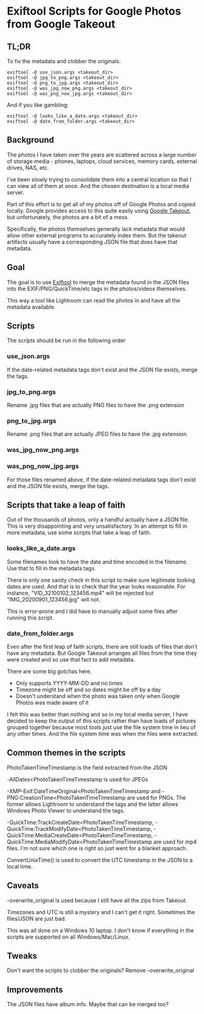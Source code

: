 # Exiftool Scripts for Google Photos from Google Takeout
## TL;DR
To fix the metadata and clobber the originals:
```
exiftool -@ use_json.args <takeout_dir>
exiftool -@ jpg_to_png.args <takeout_dir>
exiftool -@ png_to_jpg.args <takeout_dir>
exiftool -@ was_jpg_now_png.args <takeout_dir>
exiftool -@ was_png_now_jpg.args <takeout_dir>
```

And if you like gambling:
```
exiftool -@ looks_like_a_date.args <takeout_dir>
exiftool -@ date_from_folder.args <takeout_dir>
```

## Background
The photos I have taken over the years are scattered across a large number of
storage media - phones, laptops, cloud services, memory cards, external drives,
NAS, etc.

I've been slowly trying to consolidate them into a central location so that I
can view all of them at once. And the chosen destination is a local media
server.

Part of this effort is to get all of my photos off of Google Photos and copied
locally. Google provides access to this quite easily using
[Google Takeout](https://support.google.com/accounts/answer/3024190?hl=en), but
unfortunately, the photos are a bit of a mess.

Specifically, the photos themselves generally lack metadata that would allow
other external programs to accurately index them. But the takeout artifacts
usually have a corresponding JSON file that does have that metadata.

## Goal
The goal is to use [Exiftool](http://exiftool.org/) to merge the metadata found
in the JSON files into the EXIF/PNG/QuickTime/etc tags in the photos/videos
themselves.

This way a tool like Lightroom can read the photos in and have all the
metadata available.

## Scripts
The scripts should be run in the following order

### use_json.args
If the date-related metadata tags don't exist and the JSON file exists, merge
the tags.

### jpg_to_png.args
Rename .jpg files that are actually PNG files to have the .png extension

### png_to_jpg.args
Rename .png files that are actually JPEG files to have the .jpg extension

### was_jpg_now_png.args
### was_png_now_jpg.args
For those files renamed above, if the date-related metadata tags don't exist and
the JSON file exists, merge the tags.

## Scripts that take a leap of faith
Out of the thousands of photos, only a handful actually have a JSON file. This
is very disappointing and very unsatisfactory. In an attempt to fill in more
metadata, use some scripts that take a leap of faith.

### looks_like_a_date.args
Some filenames look to have the date and time encoded in the filename. Use that
to fill in the metadata tags.

There is only one sanity check in this script to make sure legitimate looking
dates are used. And that is to check that the year looks reasonable. For
instance, "VID_32100102_123456.mp4" will be rejected but
"IMG_20200901_123456.jpg" will not.

This is error-prone and I did have to manually adjust some files after running
this script.

### date_from_folder.args
Even after the first leap of faith scripts, there are still loads of files that
don't have any metadata. But Google Takeout arranges all files from the time
they were created and so use that fact to add metadata.

There are some big gotchas here.

* Only supports YYYY-MM-DD and no times
* Timezone might be off and so dates might be off by a day
* Doesn't understand when the photo was taken only when Google Photos was made
aware of it

I felt this was better than nothing and so in my local media server, I have
decided to keep the output of this scripts rather than have loads of pictures
grouped together because most tools just use the file system time in lieu of any
other times. And the file system time was when the files were extracted.

## Common themes in the scripts
PhotoTakenTimeTimestamp is the field extracted from the JSON

-AllDates<PhotoTakenTimeTimestamp is used for JPEGs

-XMP-Exif:DateTimeOriginal<PhotoTakenTimeTimestamp and
-PNG:CreationTime<PhotoTakenTimeTimestamp are used for PNGs. The former allows
Lightroom to understand the tags and the latter allows Windows Photo Viewer
to understand the tags.

-QuickTime:TrackCreateDate<PhotoTakenTimeTimestamp,
-QuickTime:TrackModifyDate<PhotoTakenTimeTimestamp,
-QuickTime:MediaCreateDate<PhotoTakenTimeTimestamp,
-QuickTime:MediaModifyDate<PhotoTakenTimeTimestamp are used for mp4 files. I'm
not sure which one is right so just went for a blanket approach.

ConvertUnixTime() is used to convert the UTC timestamp in the JSON to a local
time.

## Caveats
-overwrite_original is used because I still have all the zips from Takeout.

Timezones and UTC is still a mystery and I can't get it right. Sometimes
the files/JSON are just bad.

This was all done on a Windows 10 laptop. I don't know if everything in the
scripts are supported on all Windows/Mac/Linux.

## Tweaks
Don't want the scripts to clobber the originals? Remove -overwrite_original

## Improvements
The JSON files have album info. Maybe that can be merged too?
